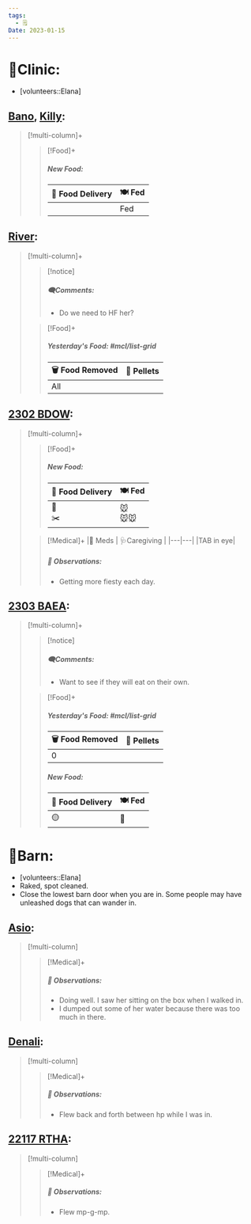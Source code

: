 ```yaml
---
tags:
  - 🗒️
Date: 2023-01-15
---
```


# 🏥Clinic:
- [volunteers::Elana]

## [Bano](../RARE%20Birds/Ed%20Birds/Bano.md), [Killy](../RARE%20Birds/Ed%20Birds/Killy.md):
> [!multi-column]+
>
>> [!Food]+
>> ##### New Food:
>> |🚚 Food Delivery| 🍽️ Fed|
>> |---|---|
>>||Fed

## [River](../RARE%20Birds/Ed%20Birds/River.md):
> [!multi-column]+
>
>> [!notice]
>> ##### 🗨️Comments:
>> - Do we need to HF her?
>
>> [!Food]+
>> ##### Yesterday's Food: #mcl/list-grid
>> |🗑️ Food Removed| 💩 Pellets
>> |---|---|
>>|All|
>>

## [2302 BDOW](../RARE%20Birds/2302%20BDOW.md):
> [!multi-column]+
>
>> [!Food]+
>> ##### New Food:
>> |🚚 Food Delivery| 🍽️ Fed|
>> |---|---|
>>|🫱<br>✂️|🐭<br>🐭🐭
>
>> [!Medical]+
>> |💊 Meds | 🩺Caregiving |
>> |---|---|
>> |TAB in eye|
>>
>> ##### 🔭 Observations:
>> - Getting more fiesty each day.

## [2303 BAEA](../RARE%20Birds/2303%20BAEA.md):
> [!multi-column]+
>
>> [!notice]
>> ##### 🗨️Comments:
>> - Want to see if they will eat on their own.
>
>> [!Food]+
>> ##### Yesterday's Food: #mcl/list-grid
>> |🗑️ Food Removed| 💩 Pellets
>> |---|---|
>>|0|
>>
>> ##### New Food:
>> |🚚 Food Delivery| 🍽️ Fed|
>> |---|---|
>>|🟡|🐀
>

# 🏡Barn:
- [volunteers::Elana]
- Raked, spot cleaned.
- Close the lowest barn door when you are in. Some people may have unleashed dogs that can wander in. 

## [Asio](../RARE%20Birds/Ed%20Birds/Asio.md):
> [!multi-column]
>
>> [!Medical]+
>> ##### 🔭 Observations:
>> - Doing well. I saw her sitting on the box when I walked in.
>> - I dumped out some of her water because there was too much in there. 

## [Denali](../RARE%20Birds/Ed%20Birds/Denali.md):
> [!multi-column]
>
>> [!Medical]+
>> ##### 🔭 Observations:
>> - Flew back and forth between hp while I was in.

## [22117 RTHA](../RARE%20Birds/22117%20RTHA.md):
> [!multi-column]
>
>> [!Medical]+
>> ##### 🔭 Observations:
>> - Flew mp-g-mp.

